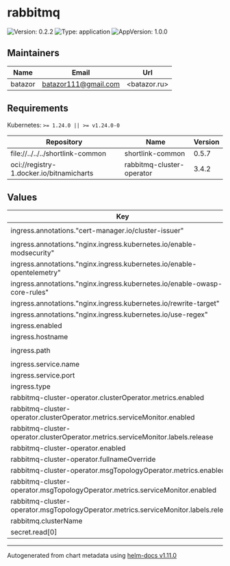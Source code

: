 # rabbitmq

![Version: 0.2.2](https://img.shields.io/badge/Version-0.2.2-informational?style=flat-square) ![Type: application](https://img.shields.io/badge/Type-application-informational?style=flat-square) ![AppVersion: 1.0.0](https://img.shields.io/badge/AppVersion-1.0.0-informational?style=flat-square)

## Maintainers

| Name | Email | Url |
| ---- | ------ | --- |
| batazor | <batazor111@gmail.com> | <batazor.ru> |

## Requirements

Kubernetes: `>= 1.24.0 || >= v1.24.0-0`

| Repository | Name | Version |
|------------|------|---------|
| file://../../../shortlink-common | shortlink-common | 0.5.7 |
| oci://registry-1.docker.io/bitnamicharts | rabbitmq-cluster-operator | 3.4.2 |

## Values

| Key | Type | Default | Description |
|-----|------|---------|-------------|
| ingress.annotations."cert-manager.io/cluster-issuer" | string | `"cert-manager-production"` |  |
| ingress.annotations."nginx.ingress.kubernetes.io/enable-modsecurity" | string | `"false"` |  |
| ingress.annotations."nginx.ingress.kubernetes.io/enable-opentelemetry" | string | `"true"` |  |
| ingress.annotations."nginx.ingress.kubernetes.io/enable-owasp-core-rules" | string | `"true"` |  |
| ingress.annotations."nginx.ingress.kubernetes.io/rewrite-target" | string | `"/$1"` |  |
| ingress.annotations."nginx.ingress.kubernetes.io/use-regex" | string | `"true"` |  |
| ingress.enabled | bool | `true` |  |
| ingress.hostname | string | `"shortlink.best"` |  |
| ingress.path | string | `"/rabbitmq/?(.*)"` |  |
| ingress.service.name | string | `"shortlink"` |  |
| ingress.service.port | int | `15672` |  |
| ingress.type | string | `"nginx"` |  |
| rabbitmq-cluster-operator.clusterOperator.metrics.enabled | bool | `true` |  |
| rabbitmq-cluster-operator.clusterOperator.metrics.serviceMonitor.enabled | bool | `true` |  |
| rabbitmq-cluster-operator.clusterOperator.metrics.serviceMonitor.labels.release | string | `"prometheus-operator"` |  |
| rabbitmq-cluster-operator.enabled | bool | `true` |  |
| rabbitmq-cluster-operator.fullnameOverride | string | `"rabbitmq"` |  |
| rabbitmq-cluster-operator.msgTopologyOperator.metrics.enabled | bool | `true` |  |
| rabbitmq-cluster-operator.msgTopologyOperator.metrics.serviceMonitor.enabled | bool | `true` |  |
| rabbitmq-cluster-operator.msgTopologyOperator.metrics.serviceMonitor.labels.release | string | `"prometheus-operator"` |  |
| rabbitmq.clusterName | string | `"shortlink"` |  |
| secret.read[0] | string | `"shortlink"` |  |

----------------------------------------------
Autogenerated from chart metadata using [helm-docs v1.11.0](https://github.com/norwoodj/helm-docs/releases/v1.11.0)
